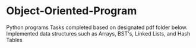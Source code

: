 # Object-Oriented-Program
 Python programs
Tasks completed based on designated pdf folder below. Implemented data structures such as Arrays, BST's, Linked Lists, and Hash Tables
